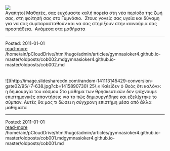 ![](http://1.bp.blogspot.com/-aIwRhoX2BPw/Vjc0vZhtAjI/AAAAAAAAAB0/hAjR1k2ihao/s1600/%25CE%25B1%25CF%2581%25CF%2587%25CE%25B5%25CE%25AF%25CE%25BF%2B%25CE%25BB%25CE%25AE%25CF%2588%25CE%25B7%25CF%2582%2B%25282%2529.png)  
Aγαπητοί Μαθητές, σας ευχόμαστε καλή πορεία στη νέα περίοδο της ζωή σας, στη φοίτησή σας στο Γυμνάσιο.  
Στους γονείς σας υγεία και δύναμη για να σας συμπαρασταθούν και να σας στηρίξουν στην καινούρια σας προσπάθεια.  
Ανάμεσα στα μαθήματα
<br>
<hr>
<div class='readmore'>
Posted: 2011-01-01
<br><a class="readmorelink" href="../gymnasioker4.github.io-master/oldposts/cob002.md">read-more</a><br>/home/ain/pCloudDrive/html/hugo/admin/articles/gymnasioker4.github.io-master/oldposts/cob002.md<bd>gymnasioker4.github.io-master/oldposts/cob002.md
<br><br><br>
</div>
![](http://image.slidesharecdn.com/random-141113145429-conversion-gate02/95/-7-638.jpg?cb=1415890730)  
25\.« Καὶεἶδεν ὁ Θεὸς ὅτι καλὸν»:  η δημιουργία του κόσμου 
Στο μάθημα των θρησκευτικών δεν ψάχνουμε επιστημονικές απαντήσεις για το πώς δημιουργήθηκε και εξελίχτηκε το σύμπαν. Αυτές θα μας τι δώσει η σύγχρονη επιστήμη μέσα από άλλα μαθήματα
<br>
<hr>
<div class='readmore'>
Posted: 2011-01-01
<br><a class="readmorelink" href="../gymnasioker4.github.io-master/oldposts/cob001.md">read-more</a><br>/home/ain/pCloudDrive/html/hugo/admin/articles/gymnasioker4.github.io-master/oldposts/cob001.md<bd>gymnasioker4.github.io-master/oldposts/cob001.md
<br><br><br>
</div>
